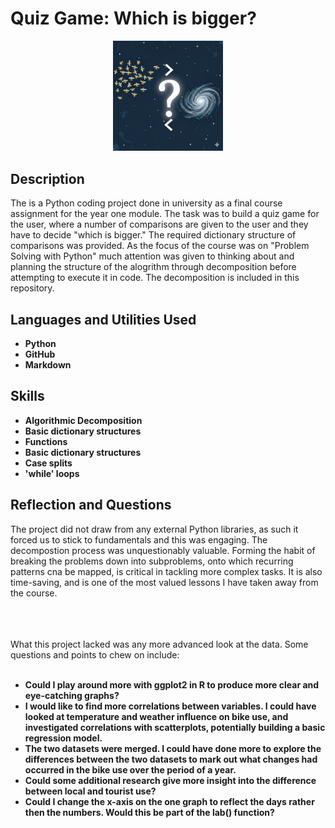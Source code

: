 <h1>Quiz Game: Which is bigger?</h1>

<p align="center">

<img src="https://github.com/grigricar/Quiz_game/blob/main/bigger_or_smaller_than.png" height="35%" width="35%"/>
<br />
</p>

<h2>Description</h2>
The is a Python coding project done in university as a final course assignment for the year one module. The task was to build a quiz game for the user, where a number of comparisons are given to the user and they have to decide "which is bigger." The required dictionary structure of comparisons was provided. As the focus of the course was on "Problem Solving with Python" much attention was given to thinking about and planning the structure of the alogrithm through decomposition before attempting to execute it in code. The decomposition is included in this repository.      
<br />


<h2>Languages and Utilities Used</h2>

- <b>Python</b> 
- <b>GitHub </b>
- <b>Markdown </b>

<h2> Skills </h2>

- <b>Algorithmic Decomposition</b> 
- <b>Basic dictionary structures</b>
- <b>Functions</b>
- <b>Basic dictionary structures</b>
- <b>Case splits</b>
- <b>'while' loops</b>

<h2> Reflection and Questions</h2>

The project did not draw from any external Python libraries, as such it forced us to stick to fundamentals and this was engaging. The decompostion process was unquestionably valuable. Forming the habit of breaking the problems down into subproblems, onto which recurring patterns cna be mapped, is critical in tackling more complex tasks. It is also time-saving, and is one of the most valued lessons I have taken away from the course.   
 
</br>

</br>
<br>What this project lacked was any more advanced look at the data. Some questions and points to chew on include:</br>

</br>

-  <b>Could I play around more with ggplot2 in R to produce more clear and eye-catching graphs? </b>
-  <b>I would like to find more correlations between variables. I could have looked at temperature and weather influence on bike use, and investigated correlations with scatterplots, potentially building a basic regression model.  </b>
-  <b>The two datasets were merged. I could have done more to explore the differences between the two datasets to mark out what changes had occurred in the bike use over the period of a year.  </b>
- <b>Could some additional research give more insight into the difference between local and tourist use? </b>
- <b>Could I change the x-axis on the one graph to reflect the days rather then the numbers. Would this be part of the lab() function?
  

<!--
 ```diff
- text in red
+ text in green
! text in orange
# text in gray
@@ text in purple (and bold)@@
```
--!>
